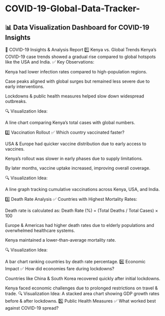 # COVID-19-Global-Data-Tracker-

## 📊 Data Visualization Dashboard for COVID-19 Insights
🔹 COVID-19 Insights & Analysis Report
1️⃣ Kenya vs. Global Trends
Kenya’s COVID-19 case trends showed a gradual rise compared to global hotspots like the USA and India. ✅ Key Observations:

Kenya had lower infection rates compared to high-population regions.

Case peaks aligned with global surges but remained less severe due to early interventions.

Lockdowns & public health measures helped slow down widespread outbreaks.

🔍 Visualization Idea:

A line chart comparing Kenya’s total cases with global numbers.

2️⃣ Vaccination Rollout
✅ Which country vaccinated faster?

USA & Europe had quicker vaccine distribution due to early access to vaccines.

Kenya’s rollout was slower in early phases due to supply limitations.

By later months, vaccine uptake increased, improving overall coverage.

🔍 Visualization Idea:

A line graph tracking cumulative vaccinations across Kenya, USA, and India.

3️⃣ Death Rate Analysis
✅ Countries with Highest Mortality Rates:

Death rate is calculated as: Death Rate (%) = (Total Deaths / Total Cases) × 100

Europe & Americas had higher death rates due to elderly populations and overwhelmed healthcare systems.

Kenya maintained a lower-than-average mortality rate.

🔍 Visualization Idea:

A bar chart ranking countries by death rate percentage.
4️⃣ Economic Impact
✅ How did economies fare during lockdowns? 

Countries like China & South Korea recovered quickly after initial lockdowns.       

Kenya faced economic challenges due to prolonged restrictions on travel & trade. 🔍 Visualization Idea:
A stacked area chart showing GDP growth rates before & after lockdowns.
5️⃣ Public Health Measures
✅ What worked best against COVID-19 spread?